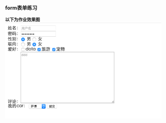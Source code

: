 ### form表单练习
**以下为作业效果图**
![作业要求](https://raw.githubusercontent.com/chenshangshuo/jscode/master/image/%E6%95%88%E6%9E%9C%E5%9B%BE.png)
